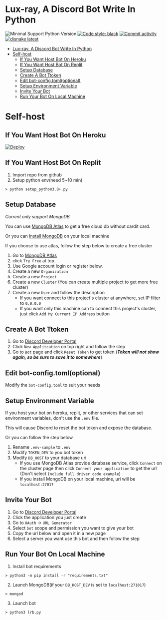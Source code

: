# Lux-ray, A Discord Bot Write In Python
![Minimal Support Python Version](https://img.shields.io/badge/python-3.9%20%7C%203.10-blue?style=flat-square)
[![Code style: black](https://img.shields.io/badge/code%20style-black-blue.svg?style=flat-square)](https://github.com/psf/black)
[![Commit activity](https://img.shields.io/github/commit-activity/w/euxcbsks/Lux-ray?style=flat-square)](https://github.com/Euxcbsks/Lux-ray/commits/main)
[![disnake latest](https://img.shields.io/badge/disnake-latest-blue?style=flat-square)](https://github.com/DisnakeDev/disnake)

- [Lux-ray, A Discord Bot Write In Python](#lux-ray-a-discord-bot-write-in-python)
- [Self-host](#self-host)
  - [If You Want Host Bot On Heroku](#if-you-want-host-bot-on-heroku)
  - [If You Want Host Bot On Replit](#if-you-want-host-bot-on-replit)
  - [Setup Database](#setup-database)
  - [Create A Bot Ttoken](#create-a-bot-ttoken)
  - [Edit bot-config.toml(optional)](#edit-bot-configtomloptional)
  - [Setup Environment Variable](#setup-environment-variable)
  - [Invite Your Bot](#invite-your-bot)
  - [Run Your Bot On Local Machine](#run-your-bot-on-local-machine)

# Self-host
## If You Want Host Bot On Heroku
[![Deploy](https://www.herokucdn.com/deploy/button.svg)](https://dashboard.heroku.com/new?template=https://github.com/Euxcbsks/Lux-ray)

## If You Want Host Bot On Replit
1. Import repo from github
2. Setup python env(need 5~10 min)
```Shell
> python setup_python3.8+.py
```

## Setup Database
*Current only support MongoDB*

You can use [MongoDB Atlas](https://www.mongodb.com/atlas/database) to get a free cloud db without cardit card.

Or you can [Install MongoDB](https://www.mongodb.com/docs/manual/installation/) on your local machine

If you choose to use atlas, follow the step below to create a free cluster
1. Go to [MongoDB Atlas](https://www.mongodb.com/atlas/database)
2. click `Try Free` at top.
3. Use Google account login or register below.
4. Create a new `Organization`
5. Create a new `Project` 
6. Create a new `Cluster` (You can create multiple project to get more free cluster)
7. Create a new `User` and follow the description
   * If you want connect to this project's cluster at anywhere, set IP filter to `0.0.0.0`
   * If you want only this machine can to connect this project's cluster, just click `Add My Current IP Address` button

## Create A Bot Ttoken
1. Go to [Discord Developer Portal](https://discord.com/developers/applications)
2. Click `New Applitcation` on top right and follow the step
3. Go to `Bot` page and click `Reset Token` to get token (***Token will not show again, so be sure to save it to somewhere***)

## Edit bot-config.toml(optional)
Modify the `bot-config.toml` to suit your needs

## Setup Environment Variable
If you host your bot on heroku, replit, or other services that can set environment variables, don't use the `.env` file.

This will cause Discord to reset the bot token and expose the database.

Or you can follow the step below
1. Rename `.env-sample` to `.env`
2. Modify `TOKEN_DEV` to you bot token
3. Modify `DB_HOST` to your database uri
   * If you use MongoDB Atlas provide database service, click `Connect` on the cluster page then click `Connect your application` to get the url (Don't select `Include full driver code example`)
   * If you install MongoDB on your local machine, uri will be `localhost:27017`

## Invite Your Bot
1. Go to [Discord Developer Portal](https://discord.com/developers/applications)
2. Click the application you just create
3. Go to `OAuth` -> `URL Generator`
4. Select `bot` scope and permission you want to give your bot
5. Copy the url below and open it in a new page
6. Select a server you want use this bot and then follow the step

## Run Your Bot On Local Machine
1. Install bot requirements
```Shell
> python3 -m pip install -r "requirements.txt"
```
2. Launch MongoDB(if your `DB_HOST_DEV` is set to `localhost:271017`)
```Shell
> mongod
```
3. Launch bot
```Shell
> python3 lrb.py
```
